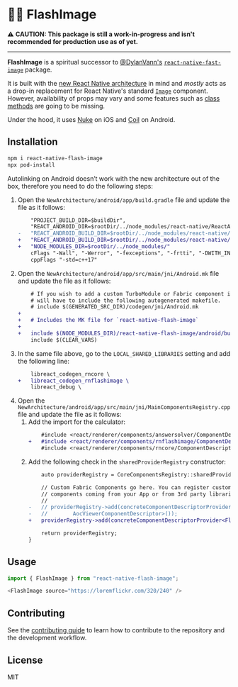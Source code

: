 # 🦸‍♂️ FlashImage

⚠️ **CAUTION: This package is still a work-in-progress and isn't recommended for production use as of yet.**

---

**FlashImage** is a spiritual successor to [@DylanVann's](https://github.com/DylanVann) [`react-native-fast-image`](https://github.com/DylanVann/react-native-fast-image) package. 

It is built with the [new React Native architecture](https://reactnative.dev/architecture/overview) in mind and _mostly_ acts as a drop-in replacement for React Native's standard [`Image`](https://reactnative.dev/docs/image) component. However, availability of props may vary and some features such as [class methods](https://reactnative.dev/docs/image#methods) are going to be missing.

Under the hood, it uses [Nuke](https://github.com/kean/Nuke) on iOS and [Coil](https://coil-kt.github.io/coil/) on Android.

## Installation

```sh
npm i react-native-flash-image
npx pod-install
```

Autolinking on Android doesn’t work with the new architecture out of the box, therefore you need to do the following steps:

1. Open the `NewArchitecture/android/app/build.gradle` file and update the file as it follows:
    ```diff
        "PROJECT_BUILD_DIR=$buildDir",
        "REACT_ANDROID_DIR=$rootDir/../node_modules/react-native/ReactAndroid",
    -   "REACT_ANDROID_BUILD_DIR=$rootDir/../node_modules/react-native/ReactAndroid/build"
    +   "REACT_ANDROID_BUILD_DIR=$rootDir/../node_modules/react-native/ReactAndroid/build",
    +   "NODE_MODULES_DIR=$rootDir/../node_modules/"
        cFlags "-Wall", "-Werror", "-fexceptions", "-frtti", "-DWITH_INSPECTOR=1"
        cppFlags "-std=c++17"
    ```
2. Open the `NewArchitecture/android/app/src/main/jni/Android.mk` file and update the file as it follows:
    ```diff
        # If you wish to add a custom TurboModule or Fabric component in your app you
        # will have to include the following autogenerated makefile.
        # include $(GENERATED_SRC_DIR)/codegen/jni/Android.mk
    +
    +   # Includes the MK file for `react-native-flash-image`
    +
    +   include $(NODE_MODULES_DIR)/react-native-flash-image/android/build/generated/source/codegen/jni/Android.mk
        include $(CLEAR_VARS)
    ```
3. In the same file above, go to the `LOCAL_SHARED_LIBRARIES` setting and add the following line:
    ```diff
        libreact_codegen_rncore \
    +   libreact_codegen_rnflashimage \
        libreact_debug \
    ```
4. Open the `NewArchitecture/android/app/src/main/jni/MainComponentsRegistry.cpp` file and update the file as it follows:
    1. Add the import for the calculator:
        ```diff
            #include <react/renderer/components/answersolver/ComponentDescriptors.h>
        +   #include <react/renderer/components/rnflashimage/ComponentDescriptors.h>
            #include <react/renderer/components/rncore/ComponentDescriptors.h>
        ```
    2. Add the following check in the `sharedProviderRegistry` constructor:
        ```diff
            auto providerRegistry = CoreComponentsRegistry::sharedProviderRegistry();

            // Custom Fabric Components go here. You can register custom
            // components coming from your App or from 3rd party libraries here.
            //
        -   // providerRegistry->add(concreteComponentDescriptorProvider<
        -   //        AocViewerComponentDescriptor>());
        +   providerRegistry->add(concreteComponentDescriptorProvider<FlashImageComponentDescriptor>());

            return providerRegistry;
        }
        ```

## Usage

```js
import { FlashImage } from "react-native-flash-image";

<FlashImage source="https://loremflickr.com/320/240" />
```

## Contributing

See the [contributing guide](CONTRIBUTING.md) to learn how to contribute to the repository and the development workflow.

## License

MIT

